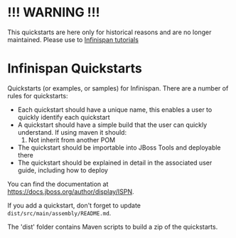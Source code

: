 !!! WARNING !!! 
===============

This quickstarts are here only for historical reasons and are no longer maintained. Please use to [Infinispan tutorials]( http://infinispan.org/tutorials/)

Infinispan Quickstarts 
======================

Quickstarts (or examples, or samples) for Infinispan. There are a number of rules for quickstarts:

* Each quickstart should have a unique name, this enables a user to quickly identify each quickstart
* A quickstart should have a simple build that the user can quickly understand. If using maven it should:
  1. Not inherit from another POM
* The quickstart should be importable into JBoss Tools and deployable there
* The quickstart should be explained in detail in the associated user guide, including how to deploy

You can find the documentation at <https://docs.jboss.org/author/display/ISPN>.

If you add a quickstart, don't forget to update `dist/src/main/assembly/README.md`.

The 'dist' folder contains Maven scripts to build a zip of the quickstarts.
